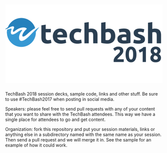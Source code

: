 ![TechBash 2018 Logo](https://raw.githubusercontent.com/TechBash/Marketing/master/2018/Logos/techbash2018.png)
============

TechBash 2018 session decks, sample code, links and other stuff. Be sure to use #TechBash2017 when posting in social media.

Speakers: please feel free to send pull requests with any of your content that you want to share with the TechBash attendees.  This way we have a single place for attendees to go and get content.

Organization: fork this repository and put your session materials, links or anything else in a subdirectory named with the same name as your session. Then send a pull request and we will merge it in. See the sample for an example of how it could work.
